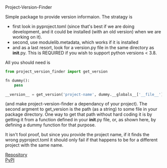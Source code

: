 Project-Version-Finder

Simple package to provide version informaion. The stratagy is  
* first look in pyproject.toml (since that's best if we are doing development, and it could be installed (with an old version) when we are working on it).  
* second, use modulelib.metadata, which works if it is installed  
* and as a last resort, look for a version.py file in the same directory as __init__.py. This is REQUIRED if you wish to support python versions < 3.8.  

All you should need is  
```py
from project_version_finder import get_version

fn dummy():
    pass
	
__version__ = get_version('project-name', dummy.__globals__['__file__'])
```
(and make project-version-finder a dependancy of your project). The second argment to get_version is the path (as a string) to some file in your package directory. One way to get that path without hard coding it is by getting it from a function defined in your __init__.py file, or, as shown here, by defining a dummy function for that purpose.

It isn't fool proof, but since you provide the project name, if it finds the wrong pyproject.toml it should only fail if that happens to be for a different project with the same name.

[Repository](https://codeberg.org/Pusher2531/project-version-finder.git)  
[PyPI](https://pypi.org/project/project-version-finder/)  

